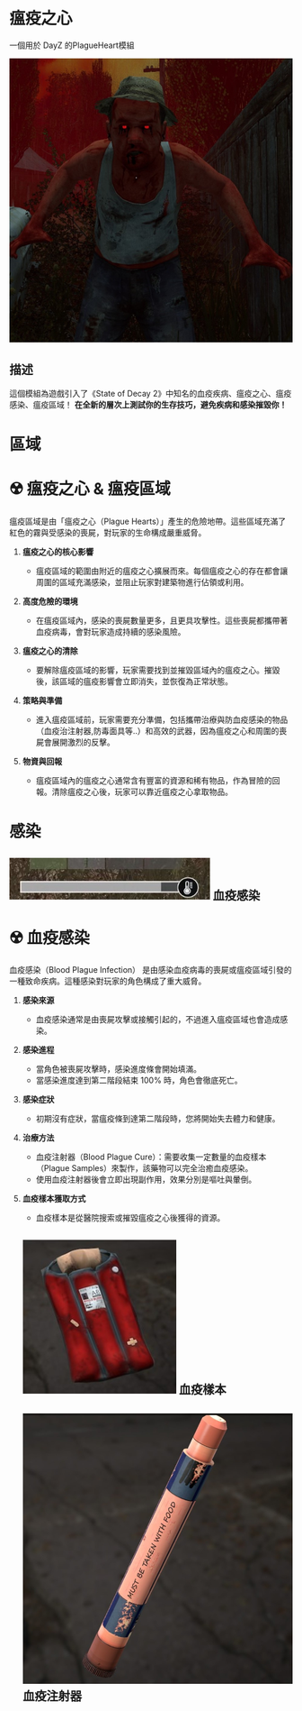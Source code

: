 # 瘟疫之心

一個用於 DayZ 的PlagueHeart模組

![image](/Wiki/logos/BloodPlagueHeart.jpg)


## 描述

這個模組為遊戲引入了《State of Decay 2》中知名的血疫疾病、瘟疫之心、瘟疫感染、瘟疫區域！
**在全新的層次上測試你的生存技巧，避免疾病和感染摧毀你！**

# 區域

# ☢️ 瘟疫之心 & 瘟疫區域

瘟疫區域是由「瘟疫之心（Plague Hearts）」產生的危險地帶。這些區域充滿了紅色的霧與受感染的喪屍，對玩家的生命構成嚴重威脅。

1. **瘟疫之心的核心影響**
   - 瘟疫區域的範圍由附近的瘟疫之心擴展而來。每個瘟疫之心的存在都會讓周圍的區域充滿感染，並阻止玩家對建築物進行佔領或利用。

2. **高度危險的環境**
   - 在瘟疫區域內，感染的喪屍數量更多，且更具攻擊性。這些喪屍都攜帶著血疫病毒，會對玩家造成持續的感染風險。

3. **瘟疫之心的清除**
   - 要解除瘟疫區域的影響，玩家需要找到並摧毀區域內的瘟疫之心。摧毀後，該區域的瘟疫影響會立即消失，並恢復為正常狀態。

4. **策略與準備**
   - 進入瘟疫區域前，玩家需要充分準備，包括攜帶治療與防血疫感染的物品（血疫治注射器,防毒面具等..）和高效的武器，因為瘟疫之心和周圍的喪屍會展開激烈的反擊。
   
5. **物資與回報**
   - 瘟疫區域內的瘟疫之心通常含有豐富的資源和稀有物品，作為冒險的回報。清除瘟疫之心後，玩家可以靠近瘟疫之心拿取物品。
   
# 感染

## ![image](/Wiki/logos/Plague.jpg) 血疫感染

# ☢️ 血疫感染

血疫感染（Blood Plague Infection） 是由感染血疫病毒的喪屍或瘟疫區域引發的一種致命疾病。這種感染對玩家的角色構成了重大威脅。

1. **感染來源**
   - 血疫感染通常是由喪屍攻擊或接觸引起的，不過進入瘟疫區域也會造成感染。

2. **感染進程**
   - 當角色被喪屍攻擊時，感染進度條會開始填滿。
   - 當感染進度達到第二階段結束 100% 時，角色會徹底死亡。

3. **感染症狀**
   - 初期沒有症狀，當瘟疫條到達第二階段時，您將開始失去體力和健康。

4. **治療方法**
   - 血疫注射器（Blood Plague Cure）：需要收集一定數量的血疫樣本（Plague Samples）來製作，該藥物可以完全治癒血疫感染。
   - 使用血疫注射器後會立即出現副作用，效果分別是嘔吐與暈倒。
   
5. **血疫樣本獲取方式**
   - 血疫樣本是從醫院搜索或摧毀瘟疫之心後獲得的資源。
   
   ## ![image](/Wiki/logos/PlagueSamples.jpg) 血疫樣本
   
   ## ![image](/Wiki/logos/BloodPlagueCure.jpg) 血疫注射器
